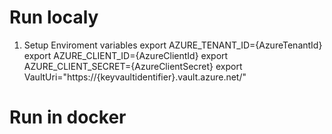 # Run localy
1. Setup Enviroment variables
   export AZURE_TENANT_ID={AzureTenantId}
   export AZURE_CLIENT_ID={AzureClientId}
   export AZURE_CLIENT_SECRET={AzureClientSecret}
   export VaultUri="https://{keyvaultidentifier}.vault.azure.net/"
# Run in docker